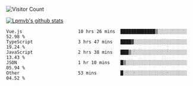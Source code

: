 ![Visitor Count](https://profile-counter.glitch.me/Lpmvb/count.svg)

[![Lpmvb's github stats](https://github-readme-stats.vercel.app/api?username=lpmvb&show_icons=true&title_color=fff&icon_color=79ff97&text_color=9f9f9f&bg_color=151515)](https://github.com/anuraghazra/github-readme-stats)

<!--
Here are some ideas to get you started:

- 🔭 I’m currently working on ...
- 🌱 I’m currently learning ...
- 👯 I’m looking to collaborate on ...
- 🤔 I’m looking for help with ...
- 💬 Ask me about ...
- 📫 How to reach me: ...
- 😄 Pronouns: ...
- ⚡ Fun fact: ...
-->

<!--START_SECTION:waka-->

```text
Vue.js                     10 hrs 26 mins  █████████████▒░░░░░░░░░░░   52.98 %
TypeScript                 3 hrs 47 mins   ████▓░░░░░░░░░░░░░░░░░░░░   19.24 %
JavaScript                 2 hrs 38 mins   ███▒░░░░░░░░░░░░░░░░░░░░░   13.43 %
JSON                       1 hr 10 mins    █▒░░░░░░░░░░░░░░░░░░░░░░░   05.94 %
Other                      53 mins         █░░░░░░░░░░░░░░░░░░░░░░░░   04.52 %
```

<!--END_SECTION:waka-->

